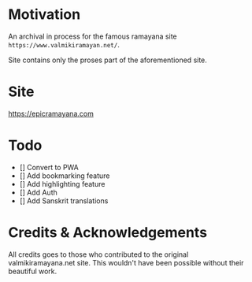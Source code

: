 # Motivation

An archival in process for the famous ramayana site `https://www.valmikiramayan.net/`.

Site contains only the proses part of the aforementioned site.

# Site

https://epicramayana.com


# Todo

- [] Convert to PWA
- [] Add bookmarking feature
- [] Add highlighting feature
- [] Add Auth
- [] Add Sanskrit translations


# Credits & Acknowledgements

All credits goes to those who contributed to the original  valmikiramayana.net site. This wouldn't have been possible without their beautiful work. 




